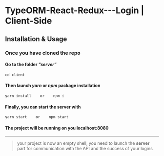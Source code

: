 # TypeORM-React-Redux---Login | Client-Side

## Installation & Usage

### Once you have cloned the repo

#### Go to the folder _"server"_
```
cd client
```

#### Then launch _yarn_ or _npm_ package installation
```
yarn install    or    npm i   
```

#### Finally, you can start the server with
```
yarn start    or    npm start
```

#### The project will be running on you localhost:8080

---

> your project is now an empty shell, you need to launch the **server** part for communication with the API and the success of your logins

